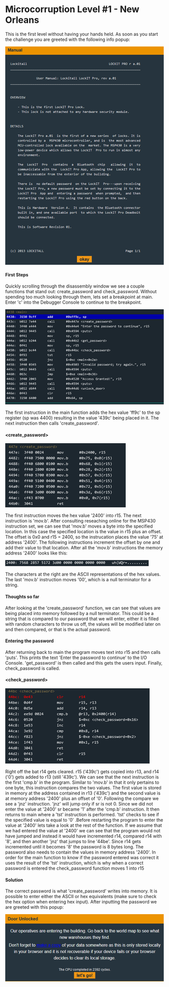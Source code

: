 # Microcorruption Level #1 - New Orleans
This is the first level without having your hands held.
As soon as you start the challenge you are greeted with the following info popup:

![](New_Orleans_Images/New_Orleans_Info.png)

#### First Steps
Quickly scrolling through the disassembly window we see a couple functions that stand out: create_password and check_password.
Without spending too much looking through them, lets set a breakpoint at main.
Enter 'c' into the Debugger Console to continue to the breakpoint.

![](New_Orleans_Images/main.png)

The first instruction in the main function adds the hex value 'ff9c' to the sp register (sp was 4400) resulting in the value '439c' being placed in it.
The next instruction then calls 'create_password'.

#### <create_password>

![](New_Orleans_Images/create_password.png)

The first instruction moves the hex value '2400' into r15. The next instruction is 'mov.b'. After consulting reseaching online for the MSP430 instruction set, we can see that 'mov.b' moves a byte into the specified location. In this case the specified location is the value in r15 plus an offset. The offset is 0x0 and r15 = 2400, so the instrucation places the value '75' at address '2400'. The following instructions increment the offset by one and add their value to that location. After all the 'mov.b' instructions the memory address '2400' looks like this:  

![](New_Orleans_Images/Memory_password.png)

The characters at the right are the ASCII representations of the hex values. The last 'mov.b' instruction moves '00', which is a null terminator for a string. 

#### Thoughts so far
After looking at the 'create_password' function, we can see that values are being placed into memory followed by a null terminator. This could be a string that is compared to our password that we will enter, either it is filled with random characters to throw us off, the values will be modified later on and then compared, or that is the actual password.

#### Entering the password
After returning back to main the program moves text into r15 and then calls 'puts'. This prints the text 'Enter the password to continue' to the I/O Console. 'get_password' is then called and this gets the users input. Finally, check_password is called.

#### <check_password>

![](New_Orleans_Images/check_password.png)

Right off the bat r14 gets cleared. r15 ('439c') gets copied into r13, and r14 ('0') gets added to r13 (still '439c'). We can see that the next instruction is the first 'cmp.b' in the program. Similar to 'mov.b' in that it only pertains to one byte, this instruction compares the two values. The first value is stored in memory at the address contained in r13 ('439c') and the second value is at memory address '2400' plus an offset of '0'. Following the compare we see a 'jnz' instruction. 'jnz' will jump only if sr is not 0. Since we did not enter the value at '2400' sr became '1' after the 'cmp.b' instruction. It then returns to main where a 'tst' instruction is performed. 'tst' checks to see if the specified value is equal to '0' .Before restarting the program to enter the value at '2400' lets take a look at the rest of the function. If we assume that we had entered the value at '2400' we can see that the program would not have jumped and instead it would have incremented r14, compared r14 with '8', and then another 'jnz' that jumps to line '44be'. Since r14 gets incremented until it becomes '8' the password is 8 bytes long. The password also needs to contain the values in memory address '2400'. In order for the main function to know if the password entered was correct it uses the result of the 'tst' instruction, which is why when a correct password is entered the check_password function moves 1 into r15

#### Solution
The correct password is what 'create_password' writes into memory. It is possible to enter either the ASCII or hex equivalents (make sure to check the hex option when entering hex input). After inputting the password we are greeted with this popup:

![](New_Orleans_Images/Solution.png)



